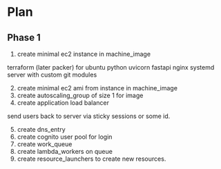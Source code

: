 # Plan
## Phase 1

1. create minimal ec2 instance in machine_image

terraform  (later packer) for ubuntu python uvicorn fastapi nginx systemd server with custom git modules

2. create minimal ec2 ami from instance in machine_image
3. create autoscaling_group of size 1 for image
4. create application load balancer

send users back to server via sticky sessions or some id.

5. create dns_entry
6. create cognito user pool for login
7. create work_queue
8. create lambda_workers on queue
9. create resource_launchers to create new resources.
